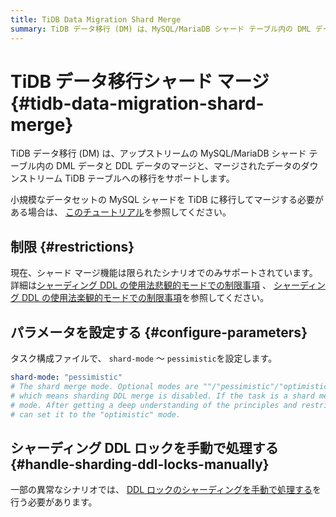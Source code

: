 ```yaml
---
title: TiDB Data Migration Shard Merge
summary: TiDB データ移行 (DM) は、MySQL/MariaDB シャード テーブル内の DML データとDDL データをマージし、マージされたデータをTiDBテーブルに移行します。シャードマージ機能は限られたシナリオでのみサポートされており、タスク構成ファイルで`shard-mode`を設定する必要があります。また、一部の異常なシナリオではDDLロックのシャーディングを手動で処理する必要があります。
---
```


# TiDB データ移行シャード マージ {#tidb-data-migration-shard-merge}

TiDB データ移行 (DM) は、アップストリームの MySQL/MariaDB シャード テーブル内の DML データと DDL データのマージと、マージされたデータのダウンストリーム TiDB テーブルへの移行をサポートします。

小規模なデータセットの MySQL シャードを TiDB に移行してマージする必要がある場合は、 [このチュートリアル](/migrate-small-mysql-shards-to-tidb.md)を参照してください。

## 制限 {#restrictions}

現在、シャード マージ機能は限られたシナリオでのみサポートされています。詳細は[シャーディング DDL の使用法悲観的モードでの制限事項](/dm/feature-shard-merge-pessimistic.md#restrictions) 、 [シャーディング DDL の使用法楽観的モードでの制限事項](/dm/feature-shard-merge-optimistic.md#restrictions)を参照してください。

## パラメータを設定する {#configure-parameters}

タスク構成ファイルで、 `shard-mode` ～ `pessimistic`を設定します。

```yaml
shard-mode: "pessimistic"
# The shard merge mode. Optional modes are ""/"pessimistic"/"optimistic". The "" mode is used by default
# which means sharding DDL merge is disabled. If the task is a shard merge task, set it to the "pessimistic"
# mode. After getting a deep understanding of the principles and restrictions of the "optimistic" mode, you
# can set it to the "optimistic" mode.
```

## シャーディング DDL ロックを手動で処理する {#handle-sharding-ddl-locks-manually}

一部の異常なシナリオでは、 [DDL ロックのシャーディングを手動で処理する](/dm/manually-handling-sharding-ddl-locks.md)を行う必要があります。
